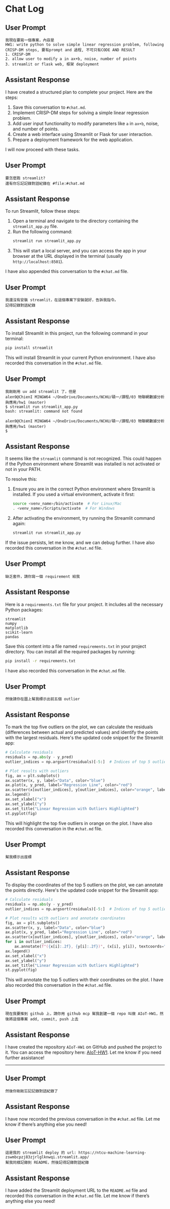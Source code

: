# Chat Log

## User Prompt
```
我現在要寫一個專案，內容是
HW1: write python to solve simple linear regression problem, following CRISP-DM steps, 要有prompt and 過程, 不可只有CODE AND RESULT
1. CRISP-DM
2. allow user to modify a in ax+b, noise, number of points
3. streamlit or flask web, 框架 deployment
```

## Assistant Response
I have created a structured plan to complete your project. Here are the steps:

1. Save this conversation to `#chat.md`.
2. Implement CRISP-DM steps for solving a simple linear regression problem.
3. Add user input functionality to modify parameters like `a` in `ax+b`, noise, and number of points.
4. Create a web interface using Streamlit or Flask for user interaction.
5. Prepare a deployment framework for the web application.

I will now proceed with these tasks.

## User Prompt
```
要怎麼跑 streamlit?
還有你忘記記錄對話紀錄在 #file:#chat.md
```

## Assistant Response
To run Streamlit, follow these steps:

1. Open a terminal and navigate to the directory containing the `streamlit_app.py` file.
2. Run the following command:
   ```bash
   streamlit run streamlit_app.py
   ```
3. This will start a local server, and you can access the app in your browser at the URL displayed in the terminal (usually `http://localhost:8501`).

I have also appended this conversation to the `#chat.md` file.

## User Prompt
```
我還沒有安裝 streamlit，在這個專案下安裝就好，告訴我指令。
記得記錄對話紀錄
```

## Assistant Response
To install Streamlit in this project, run the following command in your terminal:

```bash
pip install streamlit
```

This will install Streamlit in your current Python environment. I have also recorded this conversation in the `#chat.md` file.

## User Prompt
```
我剛剛用 uv add streamlit 了，但是
alen9@ChienI MINGW64 ~/OneDrive/Documents/NCHU/碩一/課程/03 物聯網數據分析與應用/hw1 (master)
$ streamlit run streamlit_app.py
bash: streamlit: command not found

alen9@ChienI MINGW64 ~/OneDrive/Documents/NCHU/碩一/課程/03 物聯網數據分析與應用/hw1 (master)
$
```

## Assistant Response
It seems like the `streamlit` command is not recognized. This could happen if the Python environment where Streamlit was installed is not activated or not in your PATH.

To resolve this:

1. Ensure you are in the correct Python environment where Streamlit is installed. If you used a virtual environment, activate it first:
   ```bash
   source <venv_name>/bin/activate  # For Linux/Mac
   . <venv_name>/Scripts/activate  # For Windows
   ```

2. After activating the environment, try running the Streamlit command again:
   ```bash
   streamlit run streamlit_app.py
   ```

If the issue persists, let me know, and we can debug further. I have also recorded this conversation in the `#chat.md` file.

## User Prompt
```
缺乏套件，請你寫一個 requirement 給我
```

## Assistant Response
Here is a `requirements.txt` file for your project. It includes all the necessary Python packages:

```
streamlit
numpy
matplotlib
scikit-learn
pandas
```

Save this content into a file named `requirements.txt` in your project directory. You can install all the required packages by running:

```bash
pip install -r requirements.txt
```

I have also recorded this conversation in the `#chat.md` file.

## User Prompt
```
然後請你在圖上幫我標示出前五個 outlier
```

## Assistant Response
To mark the top five outliers on the plot, we can calculate the residuals (differences between actual and predicted values) and identify the points with the largest residuals. Here's the updated code snippet for the Streamlit app:

```python
# Calculate residuals
residuals = np.abs(y - y_pred)
outlier_indices = np.argsort(residuals)[-5:]  # Indices of top 5 outliers

# Plot results with outliers
fig, ax = plt.subplots()
ax.scatter(x, y, label="Data", color="blue")
ax.plot(x, y_pred, label="Regression Line", color="red")
ax.scatter(x[outlier_indices], y[outlier_indices], color="orange", label="Outliers", edgecolor="black", s=100)
ax.legend()
ax.set_xlabel("x")
ax.set_ylabel("y")
ax.set_title("Linear Regression with Outliers Highlighted")
st.pyplot(fig)
```

This will highlight the top five outliers in orange on the plot. I have also recorded this conversation in the `#chat.md` file.

## User Prompt
```
幫我標示出座標
```

## Assistant Response
To display the coordinates of the top 5 outliers on the plot, we can annotate the points directly. Here's the updated code snippet for the Streamlit app:

```python
# Calculate residuals
residuals = np.abs(y - y_pred)
outlier_indices = np.argsort(residuals)[-5:]  # Indices of top 5 outliers

# Plot results with outliers and annotate coordinates
fig, ax = plt.subplots()
ax.scatter(x, y, label="Data", color="blue")
ax.plot(x, y_pred, label="Regression Line", color="red")
ax.scatter(x[outlier_indices], y[outlier_indices], color="orange", label="Outliers", edgecolor="black", s=100)
for i in outlier_indices:
    ax.annotate(f"({x[i]:.2f}, {y[i]:.2f})", (x[i], y[i]), textcoords="offset points", xytext=(5,5), ha='center')
ax.legend()
ax.set_xlabel("x")
ax.set_ylabel("y")
ax.set_title("Linear Regression with Outliers Highlighted")
st.pyplot(fig)
```

This will annotate the top 5 outliers with their coordinates on the plot. I have also recorded this conversation in the `#chat.md` file.

## User Prompt
```
現在我要推到 github 上，請你用 github mcp 幫我創建一個 repo 叫做 AIoT-HW1，然後將這個專案 add, commit, push 上去
```

## Assistant Response
I have created the repository `AIoT-HW1` on GitHub and pushed the project to it. You can access the repository here: [AIoT-HW1](https://github.com/ChienIKao/AIoT-HW1). Let me know if you need further assistance!

---

## User Prompt
```
然後你剛剛忘記記錄對話紀錄了
```

## Assistant Response
I have now recorded the previous conversation in the `#chat.md` file. Let me know if there’s anything else you need!

## User Prompt
```
這是我的 streamlit deploy 的 url: https://ntcu-machine-learning-zswmbcpzj83zjrlglknwqi.streamlit.app/
幫我同樣記錄到 README，然後記得記錄對話紀錄
```

## Assistant Response
I have added the Streamlit deployment URL to the `README.md` file and recorded this conversation in the `#chat.md` file. Let me know if there’s anything else you need!

